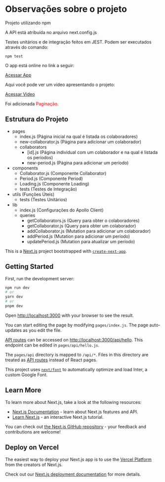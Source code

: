 # Observações sobre o projeto

Projeto utilizando npm

A API está atribuída no arquivo next.config.js

Testes unitários e de integração feitos em JEST. Podem ser executados através do comando:

```
npm test
```

O app está online no link a seguir:

[Acessar App](https://teste-ferias-wm-1baa253b1825.herokuapp.com)

Aqui você pode ver um vídeo apresentando o projeto:

[Acessar Vídeo](https://1drv.ms/v/s!Arw6gFBgbC57ku5IT-J7ycbkfunxOQ)

Foi adicionada <span style="color: red;">Paginação</span>.

## Estrutura do Projeto

- pages
    - index.js (Página inicial na qual é listada os colaboradores)
    - new-collaborator.js (Página para adicionar um colaborador)
    - collaborators
        - [id].js (Página individual com um colaborador e na qual é listada os períodos)
        - new-period.js (Página para adicionar um período)
- components
    - Collaborator.js (Componente Collaborator)
    - Period.js (Componente Period)
    - Loading.js (Componente Loading)
    - tests (Testes de Integração)
- utils (Funções Úteis)
    - tests (Testes Unitários)
- lib
    - index.js (Configurações do Apollo Client)
    - queries
        - getCollaborators.js (Query para obter o colaboradores)
        - getCollaborator.js (Query para obter um colaborador)
        - addCollaborator.js (Mutation para adicionar um colaborador)
        - addPeriod.js (Mutation para adicionar um período)
        - updatePeriod.js (Mutation para atualizar um período)

This is a [Next.js](https://nextjs.org/) project bootstrapped with [`create-next-app`](https://github.com/vercel/next.js/tree/canary/packages/create-next-app).

## Getting Started

First, run the development server:

```bash
npm run dev
# or
yarn dev
# or
pnpm dev
```

Open [http://localhost:3000](http://localhost:3000) with your browser to see the result.

You can start editing the page by modifying `pages/index.js`. The page auto-updates as you edit the file.

[API routes](https://nextjs.org/docs/api-routes/introduction) can be accessed on [http://localhost:3000/api/hello](http://localhost:3000/api/hello). This endpoint can be edited in `pages/api/hello.js`.

The `pages/api` directory is mapped to `/api/*`. Files in this directory are treated as [API routes](https://nextjs.org/docs/api-routes/introduction) instead of React pages.

This project uses [`next/font`](https://nextjs.org/docs/basic-features/font-optimization) to automatically optimize and load Inter, a custom Google Font.

## Learn More

To learn more about Next.js, take a look at the following resources:

- [Next.js Documentation](https://nextjs.org/docs) - learn about Next.js features and API.
- [Learn Next.js](https://nextjs.org/learn) - an interactive Next.js tutorial.

You can check out [the Next.js GitHub repository](https://github.com/vercel/next.js/) - your feedback and contributions are welcome!

## Deploy on Vercel

The easiest way to deploy your Next.js app is to use the [Vercel Platform](https://vercel.com/new?utm_medium=default-template&filter=next.js&utm_source=create-next-app&utm_campaign=create-next-app-readme) from the creators of Next.js.

Check out our [Next.js deployment documentation](https://nextjs.org/docs/deployment) for more details.
